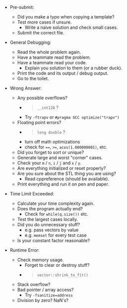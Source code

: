 - Pre-submit:
  - Did you make a typo when copying a template?
  - Test more cases if unsure.
    - Write a naive solution and check small cases.
  - Submit the correct file.

- General Debugging:
  - Read the whole problem again.
  - Have a teammate read the problem.
  - Have a teammate read your code.
    - Explain you solution to them (or a rubber duck).
  - Print the code and its output / debug output.
  - Go to the toilet.

- Wrong Answer:
  - Any possible overflows?
    - > `__int128` ?
    - Try `-ftrapv` or `#pragma GCC optimize("trapv")`
  - Floating point errors?
    - > `long double` ?
    - turn off math optimizations
    - check for `==`, `>=`, `acos(1.000000001)`, etc.
  - Did you forget to sort or unique?
  - Generate large and worst "corner" cases.
  - Check your `m` / `n`, `i` / `j` and `x` / `y`.
  - Are everything initialized or reset properly?
  - Are you sure about the STL thing you are using?
    - Read cppreference (should be available).
  - Print everything and run it on pen and paper.

- Time Limit Exceeded:
  - Calculate your time complexity again.
  - Does the program actually end?
    - Check for `while(q.size())` etc.
  - Test the largest cases locally.
  - Did you do unnecessary stuff?
    - e.g. pass vectors by value
    - e.g. `memset` for every test case
  - Is your constant factor reasonable?

- Runtime Error:
  - Check memory usage.
    - Forget to clear or destroy stuff?
    - > `vector::shrink_to_fit()`
  - Stack overflow?
  - Bad pointer / array access?
    - Try `-fsanitize=address`
  - Division by zero? NaN's?
